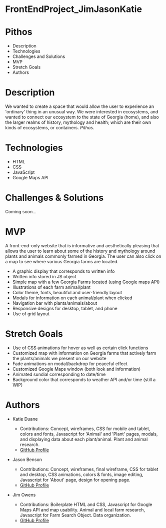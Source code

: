 # FrontEndProject_JimJasonKatie

# Pithos

* Description
* Technologies
* Challenges and Solutions
* MVP
* Stretch Goals
* Authors

# Description
We wanted to create a space that would allow the user to experience an 'ordinary' thing in an unusual way. We were interested in ecosystems, and wanted to connect our ecosystem to the state of Georgia (home), and also the larger realms of history, mythology and health; which are their own kinds of ecosystems, or containers. <i>Pithos</i>.

# Technologies
- HTML
- CSS
- JavaScript
- Google Maps API

# Challenges & Solutions
Coming soon...

# MVP
A front-end-only website that is informative and aesthetically pleasing that allows the user to learn about some of the history and
mythology around plants and animals commonly farmed in Georgia. The user can also click on a map to see where various
Georgia farms are located. 
- A graphic display that corresponds to written info
- Written info stored in JS object
- Simple map with a few Georgia Farms located (using Google maps API)
- Illustrations of each farm animal/plant
- Color theme, fonts, beautiful and user-friendly layout
- Modals for information on each animal/plant when clicked
- Navigation bar with plants/animals/about
- Responsive designs for desktop, tablet, and phone
- Use of grid layout

# Stretch Goals
- Use of CSS animations for hover as well as certain click functions
- Customized map with information on Georgia farms that actively farm the plants/animals we present on our website
- Fade animations on modal/backdrop for peaceful effect
- Customized Google Maps window (both look and information)
- Animated sundial corresponding to date/time
- Background color that corresponds to weather API and/or time (still a WIP)

# Authors
- Katie Duane
  - Contributions: Concept, wireframes, CSS for mobile and tablet, colors and fonts, Javascript for 'Animal' and 'Plant' pages, modals, and displaying data about each plant/animal. Plant and animal research.
  - [GitHub Profile](https://github.com/katiejduane)

- Jason Benson
  - Contributions: Concept, wireframes, final wireframe, CSS for tablet and desktop, CSS animations, colors & fonts, image editing, Javascript for 'About' page, design for opening page.
  - [GitHub Profile](https://github.com/jasonpbenson)
  
- Jim Owens
  - Contributions: Boilerplate HTML and CSS, Javascript for Google Maps API and map usability. Animal and local farm research, Javascript for Farm Search Object. Data organization.
  - [GitHub Profile](http://github.com/jimboowens)